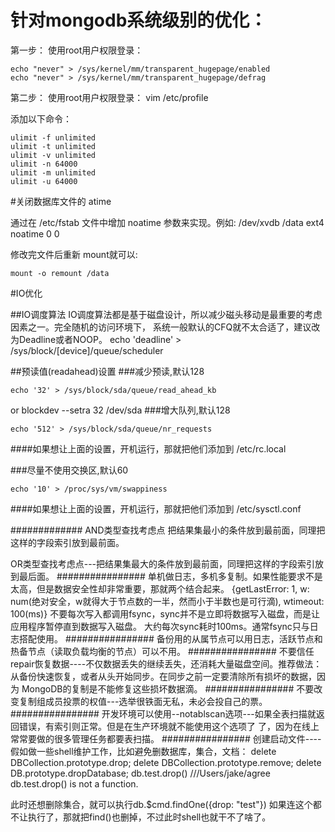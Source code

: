 针对mongodb系统级别的优化：
=====================================

   第一步：
  使用root用户权限登录：

    echo "never" > /sys/kernel/mm/transparent_hugepage/enabled
    echo "never" > /sys/kernel/mm/transparent_hugepage/defrag

   第二步：
   使用root用户权限登录：
    vim /etc/profile

   添加以下命令：

    ulimit -f unlimited
    ulimit -t unlimited
    ulimit -v unlimited
    ulimit -n 64000
    ulimit -m unlimited
    ulimit -u 64000

#关闭数据库文件的 atime

通过在 /etc/fstab 文件中增加 noatime 参数来实现。例如:
/dev/xvdb /data ext4 noatime 0 0

修改完文件后重新 mount就可以:

    mount -o remount /data

#IO优化


##IO调度算法
IO调度算法都是基于磁盘设计，所以减少磁头移动是最重要的考虑因素之一。完全随机的访问环境下，
系统一般默认的CFQ就不太合适了，建议改为Deadline或者NOOP。
    echo 'deadline' > /sys/block/[device]/queue/scheduler

##预读值(readahead)设置
###减少预读,默认128

    echo '32' > /sys/block/sda/queue/read_ahead_kb
or
    blockdev --setra 32 /dev/sda
###增大队列,默认128

    echo '512' > /sys/block/sda/queue/nr_requests

####如果想让上面的设置，开机运行，那就把他们添加到 /etc/rc.local


###尽量不使用交换区,默认60

    echo '10' > /proc/sys/vm/swappiness
####如果想让上面的设置，开机运行，那就把他们添加到 /etc/sysctl.conf




#############
AND类型查找考虑点
把结果集最小的条件放到最前面，同理把这样的字段索引放到最前面。

OR类型查找考虑点---把结果集最大的条件放到最前面，同理把这样的字段索引放到最后面。
################
单机做日志，多机多复制。如果性能要求不是太高，但是数据安全性却非常重要，那就两个结合起来。
{getLastError: 1, w: num(绝对安全，w就得大于节点数的一半，然而小于半数也是可行滴), wtimeout: 100(ms)}
不要每次写入都调用fsync，sync并不是立即将数据写入磁盘，而是让应用程序暂停直到数据写入磁盘。
大约每次sync耗时100ms。通常fsync只与日志搭配使用。
################
备份用的从属节点可以用日志，活跃节点和热备节点（读取负载均衡的节点）可以不用。
################
不要信任repair恢复数据----不仅数据丢失的继续丢失，还消耗大量磁盘空间。推荐做法：
从备份快速恢复，或者从头开始同步。在同步之前一定要清除所有损坏的数据，因为
MongoDB的复制是不能修复这些损坏数据滴。
################
不要改变复制组成员投票的权值---选举很铁面无私，未必会投自己的票。
################
开发环境可以使用--notablscan选项---如果全表扫描就返回错误，有索引则正常。但是在生产环境就不能使用这个选项了
了，因为在线上常常要做的很多管理任务都要表扫描。
################
创建启动文件----假如做一些shell维护工作，比如避免删数据库，集合，文档：
    delete DBCollection.prototype.drop;
    delete DBCollection.prototype.remove;
    delete DB.prototype.dropDatabase;
    db.test.drop() ///Users/jake/agree db.test.drop() is not a function.

此时还想删除集合，就可以执行db.$cmd.findOne({drop: "test"})
如果连这个都不让执行了，那就把find()也删掉，不过此时shell也就干不了啥了。
